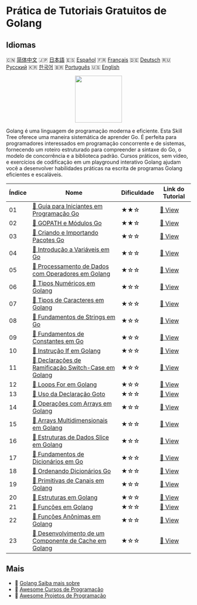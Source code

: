 # Prática de Tutoriais Gratuitos de Golang

## Idiomas

🇨🇳 [简体中文](README_zh.md) 🇯🇵 [日本語](README_ja.md) 🇪🇸 [Español](README_es.md) 🇫🇷 [Français](README_fr.md) 🇩🇪 [Deutsch](README_de.md) 🇷🇺 [Русский](README_ru.md) 🇰🇷 [한국어](README_ko.md) 🇧🇷 [Português](README_pt.md) 🇺🇸 [English](README.md) 

<div align="center">
<img width="128px" src="https://file.labex.io/path/YgASYacMNI6I.png">
</div>

Golang é uma linguagem de programação moderna e eficiente. Esta Skill Tree oferece uma maneira sistemática de aprender Go. É perfeita para programadores interessados em programação concorrente e de sistemas, fornecendo um roteiro estruturado para compreender a sintaxe do Go, o modelo de concorrência e a biblioteca padrão. Cursos práticos, sem vídeo, e exercícios de codificação em um playground interativo Golang ajudam você a desenvolver habilidades práticas na escrita de programas Golang eficientes e escaláveis.

|   Índice | Nome                                                                                                                                      | Dificuldade   | Link do Tutorial                                                                            |
|----------|-------------------------------------------------------------------------------------------------------------------------------------------|---------------|---------------------------------------------------------------------------------------------|
|       01 | [📖 Guia para Iniciantes em Programação Go](https://labex.io/pt/tutorials/go-beginner-s-guide-to-go-programming-149062)                   | ★★☆           | [🔗 View](https://labex.io/pt/tutorials/go-beginner-s-guide-to-go-programming-149062)       |
|       02 | [📖 GOPATH e Módulos Go](https://labex.io/pt/tutorials/go-gopath-and-module-149063)                                                       | ★★☆           | [🔗 View](https://labex.io/pt/tutorials/go-gopath-and-module-149063)                        |
|       03 | [📖 Criando e Importando Pacotes Go](https://labex.io/pt/tutorials/go-creating-and-importing-go-packages-149064)                          | ★☆☆           | [🔗 View](https://labex.io/pt/tutorials/go-creating-and-importing-go-packages-149064)       |
|       04 | [📖 Introdução a Variáveis em Go](https://labex.io/pt/tutorials/go-introduction-to-go-variables-149065)                                   | ★☆☆           | [🔗 View](https://labex.io/pt/tutorials/go-introduction-to-go-variables-149065)             |
|       05 | [📖 Processamento de Dados com Operadores em Golang](https://labex.io/pt/tutorials/go-data-processing-with-operators-in-golang-149066)    | ★☆☆           | [🔗 View](https://labex.io/pt/tutorials/go-data-processing-with-operators-in-golang-149066) |
|       06 | [📖 Tipos Numéricos em Golang](https://labex.io/pt/tutorials/go-numerical-types-in-golang-149067)                                         | ★☆☆           | [🔗 View](https://labex.io/pt/tutorials/go-numerical-types-in-golang-149067)                |
|       07 | [📖 Tipos de Caracteres em Golang](https://labex.io/pt/tutorials/go-character-types-in-golang-149068)                                     | ★☆☆           | [🔗 View](https://labex.io/pt/tutorials/go-character-types-in-golang-149068)                |
|       08 | [📖 Fundamentos de Strings em Go](https://labex.io/pt/tutorials/go-go-string-fundamentals-149069)                                         | ★☆☆           | [🔗 View](https://labex.io/pt/tutorials/go-go-string-fundamentals-149069)                   |
|       09 | [📖 Fundamentos de Constantes em Go](https://labex.io/pt/tutorials/go-go-constants-fundamentals-149070)                                   | ★☆☆           | [🔗 View](https://labex.io/pt/tutorials/go-go-constants-fundamentals-149070)                |
|       10 | [📖 Instrução If em Golang](https://labex.io/pt/tutorials/go-if-branch-statement-in-golang-149071)                                        | ★☆☆           | [🔗 View](https://labex.io/pt/tutorials/go-if-branch-statement-in-golang-149071)            |
|       11 | [📖 Declarações de Ramificação Switch-Case em Golang](https://labex.io/pt/tutorials/go-switch-case-branch-statements-in-golang-149072)    | ★☆☆           | [🔗 View](https://labex.io/pt/tutorials/go-switch-case-branch-statements-in-golang-149072)  |
|       12 | [📖 Loops For em Golang](https://labex.io/pt/tutorials/go-for-loops-in-golang-149073)                                                     | ★☆☆           | [🔗 View](https://labex.io/pt/tutorials/go-for-loops-in-golang-149073)                      |
|       13 | [📖 Uso da Declaração Goto](https://labex.io/pt/tutorials/go-goto-statement-usage-149074)                                                 | ★☆☆           | [🔗 View](https://labex.io/pt/tutorials/go-goto-statement-usage-149074)                     |
|       14 | [📖 Operações com Arrays em Golang](https://labex.io/pt/tutorials/go-array-operations-in-golang-149075)                                   | ★☆☆           | [🔗 View](https://labex.io/pt/tutorials/go-array-operations-in-golang-149075)               |
|       15 | [📖 Arrays Multidimensionais em Golang](https://labex.io/pt/tutorials/go-multidimensional-arrays-in-golang-149076)                        | ★☆☆           | [🔗 View](https://labex.io/pt/tutorials/go-multidimensional-arrays-in-golang-149076)        |
|       16 | [📖 Estruturas de Dados Slice em Golang](https://labex.io/pt/tutorials/go-golang-slice-data-structures-149077)                            | ★☆☆           | [🔗 View](https://labex.io/pt/tutorials/go-golang-slice-data-structures-149077)             |
|       17 | [📖 Fundamentos de Dicionários em Go](https://labex.io/pt/tutorials/go-go-dictionary-fundamentals-149080)                                 | ★☆☆           | [🔗 View](https://labex.io/pt/tutorials/go-go-dictionary-fundamentals-149080)               |
|       18 | [📖 Ordenando Dicionários Go](https://labex.io/pt/tutorials/go-sorting-go-dictionaries-149095)                                            | ★☆☆           | [🔗 View](https://labex.io/pt/tutorials/go-sorting-go-dictionaries-149095)                  |
|       19 | [📖 Primitivas de Canais em Golang](https://labex.io/pt/tutorials/go-channel-primitives-in-golang-149096)                                 | ★☆☆           | [🔗 View](https://labex.io/pt/tutorials/go-channel-primitives-in-golang-149096)             |
|       20 | [📖 Estruturas em Golang](https://labex.io/pt/tutorials/go-structures-in-golang-149097)                                                   | ★☆☆           | [🔗 View](https://labex.io/pt/tutorials/go-structures-in-golang-149097)                     |
|       21 | [📖 Funções em Golang](https://labex.io/pt/tutorials/go-functions-in-golang-149098)                                                       | ★☆☆           | [🔗 View](https://labex.io/pt/tutorials/go-functions-in-golang-149098)                      |
|       22 | [📖 Funções Anônimas em Golang](https://labex.io/pt/tutorials/go-anonymous-functions-in-golang-149099)                                    | ★☆☆           | [🔗 View](https://labex.io/pt/tutorials/go-anonymous-functions-in-golang-149099)            |
|       23 | [📖 Desenvolvimento de um Componente de Cache em Golang](https://labex.io/pt/tutorials/go-development-of-golang-caching-component-298844) | ★☆☆           | [🔗 View](https://labex.io/pt/tutorials/go-development-of-golang-caching-component-298844)  |

## Mais

- 🔗 [Golang Saiba mais sobre](https://labex.io/pt/skilltrees/go)
- 🔗 [Awesome Cursos de Programação](https://github.com/labex-labs/awesome-programming-courses)
- 🔗 [Awesome Projetos de Programação](https://github.com/labex-labs/awesome-programming-projects)

